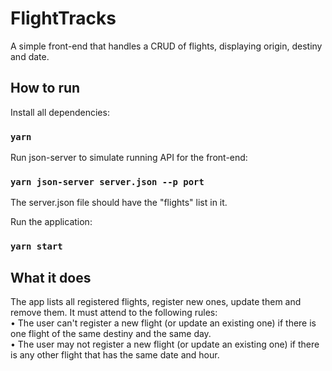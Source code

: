 # FlightTracks
A simple front-end that handles a CRUD of flights, displaying origin, destiny and date.

## How to run

Install all dependencies:
### `yarn`

Run json-server to simulate running API for the front-end:
### `yarn json-server server.json --p port`

The server.json file should have the "flights" list in it.

Run the application:
### `yarn start`

## What it does

The app lists all registered flights, register new ones, update them and remove them. It must attend to the following rules: </br>
• The user can't register a new flight (or update an existing one) if there is one flight of the same destiny and the same day. </br>
• The user may not register a new flight (or update an existing one) if there is any other flight that has the same date and hour.
